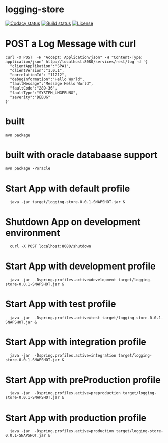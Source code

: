 # logging-store
[![Codacy status][codacy-image]][codacy-url]
[![Build status][travis-image]][travis-url]
[![License][license-image]][license-url]

[codacy-image]: https://www.codacy.com/project/badge/fe2c9325e1f34ecfb8dbc79012e2c719
[codacy-url]: https://www.codacy.com/public/marzelwidmer/logging-store
[travis-image]: https://img.shields.io/travis/marzelwidmer/logging-store.svg?style=flat-square
[travis-url]: https://travis-ci.org/marzelwidmer/logging-store
[license-image]: http://img.shields.io/:license-Apache2.0-blue.svg?style=flat-square
[license-url]: LICENSE




# POST a Log Message with curl
```
curl -X POST  -H "Accept: Application/json" -H "Content-Type: application/json" http://localhost:8080/services/rest/log -d '{
  "clientApplikation":"SPA1",
  "clientVersion":"1.0.1",
  "correlationId": "11212",
  "debugInformation":"Hello World",
  "faultMessage":"Message Hello World",
  "faultCode":"289-36",
  "faultType":"SYSTEM_UMGEBUNG",
  "severity":"DEBUG"
}'
```
# built
```
mvn package
```
# built with oracle databaase support
```
mvn package -Poracle
```
# Start App with default profile
```
  java -jar target/logging-store-0.0.1-SNAPSHOT.jar &
```

# Shutdown App on development environment
```
  curl -X POST localhost:8080/shutdown
```


# Start App with development profile
```
  java -jar  -Dspring.profiles.active=development target/logging-store-0.0.1-SNAPSHOT.jar &
```


# Start App with test profile
```
  java -jar  -Dspring.profiles.active=test target/logging-store-0.0.1-SNAPSHOT.jar &
```

# Start App with integration profile
```
  java -jar  -Dspring.profiles.active=integration target/logging-store-0.0.1-SNAPSHOT.jar &
```


# Start App with preProduction profile
```
  java -jar  -Dspring.profiles.active=preproduction target/logging-store-0.0.1-SNAPSHOT.jar &
```


# Start App with production profile
```
  java -jar  -Dspring.profiles.active=production target/logging-store-0.0.1-SNAPSHOT.jar &
```
